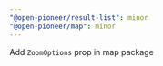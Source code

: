 ```yaml
---
"@open-pioneer/result-list": minor
"@open-pioneer/map": minor
---
```


Add `ZoomOptions` prop in map package
